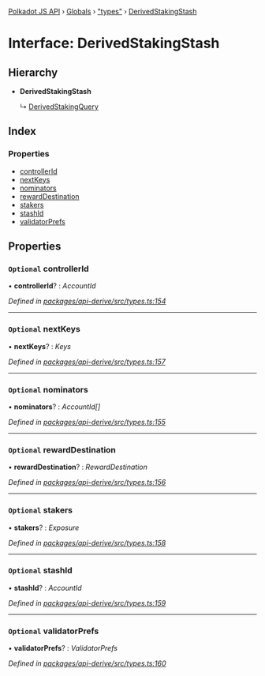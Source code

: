 [Polkadot JS API](../README.md) › [Globals](../globals.md) › ["types"](../modules/_types_.md) › [DerivedStakingStash](_types_.derivedstakingstash.md)

# Interface: DerivedStakingStash

## Hierarchy

* **DerivedStakingStash**

  ↳ [DerivedStakingQuery](_types_.derivedstakingquery.md)

## Index

### Properties

* [controllerId](_types_.derivedstakingstash.md#optional-controllerid)
* [nextKeys](_types_.derivedstakingstash.md#optional-nextkeys)
* [nominators](_types_.derivedstakingstash.md#optional-nominators)
* [rewardDestination](_types_.derivedstakingstash.md#optional-rewarddestination)
* [stakers](_types_.derivedstakingstash.md#optional-stakers)
* [stashId](_types_.derivedstakingstash.md#optional-stashid)
* [validatorPrefs](_types_.derivedstakingstash.md#optional-validatorprefs)

## Properties

### `Optional` controllerId

• **controllerId**? : *AccountId*

*Defined in [packages/api-derive/src/types.ts:154](https://github.com/polkadot-js/api/blob/bd57359dc/packages/api-derive/src/types.ts#L154)*

___

### `Optional` nextKeys

• **nextKeys**? : *Keys*

*Defined in [packages/api-derive/src/types.ts:157](https://github.com/polkadot-js/api/blob/bd57359dc/packages/api-derive/src/types.ts#L157)*

___

### `Optional` nominators

• **nominators**? : *AccountId[]*

*Defined in [packages/api-derive/src/types.ts:155](https://github.com/polkadot-js/api/blob/bd57359dc/packages/api-derive/src/types.ts#L155)*

___

### `Optional` rewardDestination

• **rewardDestination**? : *RewardDestination*

*Defined in [packages/api-derive/src/types.ts:156](https://github.com/polkadot-js/api/blob/bd57359dc/packages/api-derive/src/types.ts#L156)*

___

### `Optional` stakers

• **stakers**? : *Exposure*

*Defined in [packages/api-derive/src/types.ts:158](https://github.com/polkadot-js/api/blob/bd57359dc/packages/api-derive/src/types.ts#L158)*

___

### `Optional` stashId

• **stashId**? : *AccountId*

*Defined in [packages/api-derive/src/types.ts:159](https://github.com/polkadot-js/api/blob/bd57359dc/packages/api-derive/src/types.ts#L159)*

___

### `Optional` validatorPrefs

• **validatorPrefs**? : *ValidatorPrefs*

*Defined in [packages/api-derive/src/types.ts:160](https://github.com/polkadot-js/api/blob/bd57359dc/packages/api-derive/src/types.ts#L160)*

